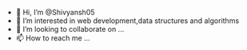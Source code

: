 - 👋 Hi, I’m @Shivyansh05
- 👀 I’m interested in web development,data structures and algorithms
- 💞️ I’m looking to collaborate on ...
- 📫 How to reach me ...

<!---
Shivyansh05/Shivyansh05 is a ✨ special ✨ repository because its `README.md` (this file) appears on your GitHub profile.
You can click the Preview link to take a look at your changes.
--->
